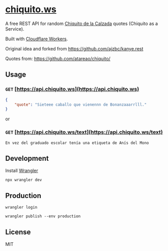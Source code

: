 # [chiquito.ws](https://chiquito.ws)

A free REST API for random [Chiquito de la Calzada](https://es.wikipedia.org/wiki/Chiquito_de_la_Calzada) quotes (Chiquito as a Service).

Built with [Cloudflare Workers](https://workers.cloudflare.com/).

Original idea and forked from https://github.com/ajzbc/kanye.rest

Quotes from: https://github.com/atareao/chiquito/

## Usage

### `GET` [https://api.chiquito.ws](https://api.chiquito.ws)

```json
{
    "quote": "Sieteee caballo que vienennn de Bonanzaaarrlll."
}
```

or

### `GET` [https://api.chiquito.ws/text](https://api.chiquito.ws/text)

```text
En vez del graduado escolar tenía una etiqueta de Anís del Mono
```

## Development

Install [Wrangler](https://developers.cloudflare.com/workers/wrangler/get-started/#installation)

```shell
npx wrangler dev
```

## Production

```shell
wrangler login

wrangler publish --env production
```

## License

MIT
